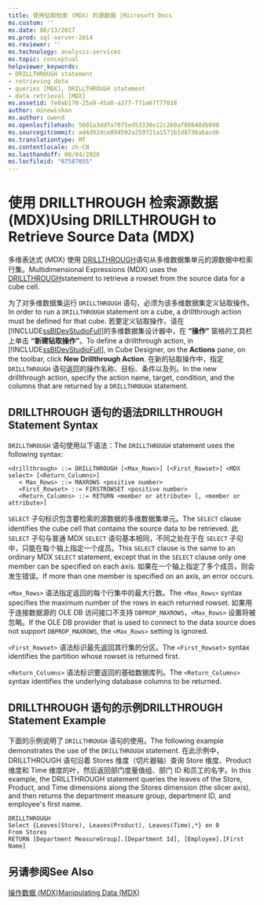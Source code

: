 ```yaml
---
title: 使用钻取检索 (MDX) 的源数据 |Microsoft Docs
ms.custom: ''
ms.date: 06/13/2017
ms.prod: sql-server-2014
ms.reviewer: ''
ms.technology: analysis-services
ms.topic: conceptual
helpviewer_keywords:
- DRILLTHROUGH statement
- retrieving data
- queries [MDX], DRILLTHROUGH statement
- data retrieval [MDX]
ms.assetid: fe0ab170-25a9-45a8-a377-f71a67f77018
author: minewiskan
ms.author: owend
ms.openlocfilehash: 5601a3ddfa7075ed53330e12c260af88648db990
ms.sourcegitcommit: ad4d92dce894592a259721a1571b1d8736abacdb
ms.translationtype: MT
ms.contentlocale: zh-CN
ms.lasthandoff: 08/04/2020
ms.locfileid: "87587055"
---
```

# <a name="using-drillthrough-to-retrieve-source-data-mdx"></a><span data-ttu-id="9a294-102">使用 DRILLTHROUGH 检索源数据 (MDX)</span><span class="sxs-lookup"><span data-stu-id="9a294-102">Using DRILLTHROUGH to Retrieve Source Data (MDX)</span></span>
  <span data-ttu-id="9a294-103">多维表达式 (MDX) 使用 [DRILLTHROUGH](/sql/mdx/mdx-data-manipulation-drillthrough)语句从多维数据集单元的源数据中检索行集。</span><span class="sxs-lookup"><span data-stu-id="9a294-103">Multidimensional Expressions (MDX) uses the [DRILLTHROUGH](/sql/mdx/mdx-data-manipulation-drillthrough)statement to retrieve a rowset from the source data for a cube cell.</span></span>  
  
 <span data-ttu-id="9a294-104">为了对多维数据集运行 `DRILLTHROUGH` 语句，必须为该多维数据集定义钻取操作。</span><span class="sxs-lookup"><span data-stu-id="9a294-104">In order to run a `DRILLTHROUGH` statement on a cube, a drillthrough action must be defined for that cube.</span></span> <span data-ttu-id="9a294-105">若要定义钻取操作，请在 [!INCLUDE[ssBIDevStudioFull](../../../includes/ssbidevstudiofull-md.md)]的多维数据集设计器中，在 **“操作”** 窗格的工具栏上单击 **“新建钻取操作”**。</span><span class="sxs-lookup"><span data-stu-id="9a294-105">To define a drillthrough action, in [!INCLUDE[ssBIDevStudioFull](../../../includes/ssbidevstudiofull-md.md)], in Cube Designer, on the **Actions** pane, on the toolbar, click **New Drillthrough Action**.</span></span> <span data-ttu-id="9a294-106">在新的钻取操作中，指定 `DRILLTHROUGH` 语句返回的操作名称、目标、条件以及列。</span><span class="sxs-lookup"><span data-stu-id="9a294-106">In the new drillthrough action, specify the action name, target, condition, and the columns that are returned by a `DRILLTHROUGH` statement.</span></span>  
  
## <a name="drillthrough-statement-syntax"></a><span data-ttu-id="9a294-107">DRILLTHROUGH 语句的语法</span><span class="sxs-lookup"><span data-stu-id="9a294-107">DRILLTHROUGH Statement Syntax</span></span>  
 <span data-ttu-id="9a294-108">`DRILLTHROUGH` 语句使用以下语法：</span><span class="sxs-lookup"><span data-stu-id="9a294-108">The `DRILLTHROUGH` statement uses the following syntax:</span></span>  
  
```  
<drillthrough> ::= DRILLTHROUGH [<Max_Rows>] [<First_Rowset>] <MDX select> [<Return_Columns>]  
   < Max_Rows> ::= MAXROWS <positive number>  
   <First_Rowset> ::= FIRSTROWSET <positive number>  
   <Return_Columns> ::= RETURN <member or attribute> [, <member or attribute>]  
```  
  
 <span data-ttu-id="9a294-109">`SELECT` 子句标识包含要检索的源数据的多维数据集单元。</span><span class="sxs-lookup"><span data-stu-id="9a294-109">The `SELECT` clause identifies the cube cell that contains the source data to be retrieved.</span></span> <span data-ttu-id="9a294-110">此 `SELECT` 子句与普通 MDX `SELECT` 语句基本相同，不同之处在于在 `SELECT` 子句中，只能在每个轴上指定一个成员。</span><span class="sxs-lookup"><span data-stu-id="9a294-110">This `SELECT` clause is the same to an ordinary MDX `SELECT` statement, except that in the `SELECT` clause only one member can be specified on each axis.</span></span> <span data-ttu-id="9a294-111">如果在一个轴上指定了多个成员，则会发生错误。</span><span class="sxs-lookup"><span data-stu-id="9a294-111">If more than one member is specified on an axis, an error occurs.</span></span>  
  
 <span data-ttu-id="9a294-112">`<Max_Rows>` 语法指定返回的每个行集中的最大行数。</span><span class="sxs-lookup"><span data-stu-id="9a294-112">The `<Max_Rows>` syntax specifies the maximum number of the rows in each returned rowset.</span></span> <span data-ttu-id="9a294-113">如果用于连接数据源的 OLE DB 访问接口不支持 `DBPROP_MAXROWS`，`<Max_Rows>` 设置将被忽略。</span><span class="sxs-lookup"><span data-stu-id="9a294-113">If the OLE DB provider that is used to connect to the data source does not support `DBPROP_MAXROWS`, the `<Max_Rows>` setting is ignored.</span></span>  
  
 <span data-ttu-id="9a294-114">`<First_Rowset>` 语法标识最先返回其行集的分区。</span><span class="sxs-lookup"><span data-stu-id="9a294-114">The `<First_Rowset>` syntax identifies the partition whose rowset is returned first.</span></span>  
  
 <span data-ttu-id="9a294-115">`<Return_Columns>` 语法标识要返回的基础数据库列。</span><span class="sxs-lookup"><span data-stu-id="9a294-115">The `<Return_Columns>` syntax identifies the underlying database columns to be returned.</span></span>  
  
## <a name="drillthrough-statement-example"></a><span data-ttu-id="9a294-116">DRILLTHROUGH 语句的示例</span><span class="sxs-lookup"><span data-stu-id="9a294-116">DRILLTHROUGH Statement Example</span></span>  
 <span data-ttu-id="9a294-117">下面的示例说明了 `DRILLTHROUGH` 语句的使用。</span><span class="sxs-lookup"><span data-stu-id="9a294-117">The following example demonstrates the use of the `DRILLTHROUGH` statement.</span></span> <span data-ttu-id="9a294-118">在此示例中，DRILLTHROUGH 语句沿着 Stores 维度（切片器轴）查询 Store 维度、Product 维度和 Time 维度的叶，然后返回部门度量值组、部门 ID 和员工的名字。</span><span class="sxs-lookup"><span data-stu-id="9a294-118">In this example, the DRILLTHROUGH statement queries the leaves of the Store, Product, and Time dimensions along the Stores dimension (the slicer axis), and then returns the department measure group, department ID, and employee's first name.</span></span>  
  
```  
DRILLTHROUGH  
Select {Leaves(Store), Leaves(Product), Leaves(Time),*} on 0  
From Stores  
RETURN [Department MeasureGroup].[Department Id], [Employee].[First Name]  
```  
  
## <a name="see-also"></a><span data-ttu-id="9a294-119">另请参阅</span><span class="sxs-lookup"><span data-stu-id="9a294-119">See Also</span></span>  
 [<span data-ttu-id="9a294-120">操作数据 (MDX)</span><span class="sxs-lookup"><span data-stu-id="9a294-120">Manipulating Data &#40;MDX&#41;</span></span>](mdx-data-manipulation-manipulating-data.md)  
  
  
